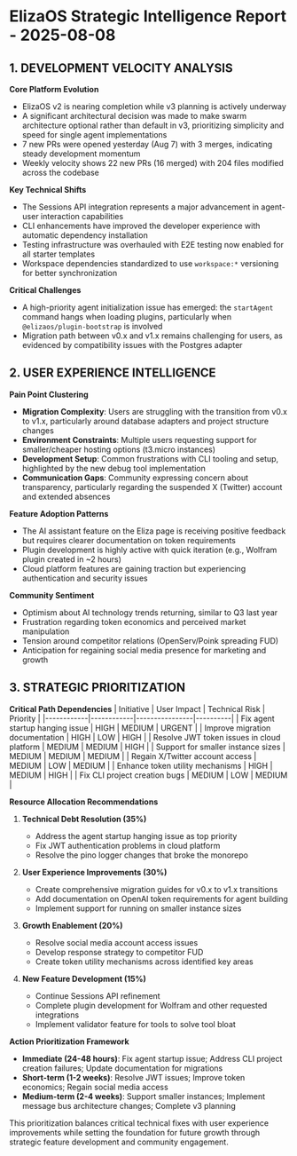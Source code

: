 # ElizaOS Strategic Intelligence Report - 2025-08-08

## 1. DEVELOPMENT VELOCITY ANALYSIS

**Core Platform Evolution**
- ElizaOS v2 is nearing completion while v3 planning is actively underway
- A significant architectural decision was made to make swarm architecture optional rather than default in v3, prioritizing simplicity and speed for single agent implementations
- 7 new PRs were opened yesterday (Aug 7) with 3 merges, indicating steady development momentum
- Weekly velocity shows 22 new PRs (16 merged) with 204 files modified across the codebase

**Key Technical Shifts**
- The Sessions API integration represents a major advancement in agent-user interaction capabilities
- CLI enhancements have improved the developer experience with automatic dependency installation
- Testing infrastructure was overhauled with E2E testing now enabled for all starter templates
- Workspace dependencies standardized to use `workspace:*` versioning for better synchronization

**Critical Challenges**
- A high-priority agent initialization issue has emerged: the `startAgent` command hangs when loading plugins, particularly when `@elizaos/plugin-bootstrap` is involved
- Migration path between v0.x and v1.x remains challenging for users, as evidenced by compatibility issues with the Postgres adapter

## 2. USER EXPERIENCE INTELLIGENCE

**Pain Point Clustering**
- **Migration Complexity**: Users are struggling with the transition from v0.x to v1.x, particularly around database adapters and project structure changes
- **Environment Constraints**: Multiple users requesting support for smaller/cheaper hosting options (t3.micro instances)
- **Development Setup**: Common frustrations with CLI tooling and setup, highlighted by the new debug tool implementation
- **Communication Gaps**: Community expressing concern about transparency, particularly regarding the suspended X (Twitter) account and extended absences

**Feature Adoption Patterns**
- The AI assistant feature on the Eliza page is receiving positive feedback but requires clearer documentation on token requirements
- Plugin development is highly active with quick iteration (e.g., Wolfram plugin created in ~2 hours)
- Cloud platform features are gaining traction but experiencing authentication and security issues

**Community Sentiment**
- Optimism about AI technology trends returning, similar to Q3 last year
- Frustration regarding token economics and perceived market manipulation
- Tension around competitor relations (OpenServ/Poink spreading FUD)
- Anticipation for regaining social media presence for marketing and growth

## 3. STRATEGIC PRIORITIZATION

**Critical Path Dependencies**
| Initiative | User Impact | Technical Risk | Priority |
|------------|------------|----------------|----------|
| Fix agent startup hanging issue | HIGH | MEDIUM | URGENT |
| Improve migration documentation | HIGH | LOW | HIGH |
| Resolve JWT token issues in cloud platform | MEDIUM | MEDIUM | HIGH |
| Support for smaller instance sizes | MEDIUM | MEDIUM | MEDIUM |
| Regain X/Twitter account access | MEDIUM | LOW | MEDIUM |
| Enhance token utility mechanisms | HIGH | MEDIUM | HIGH |
| Fix CLI project creation bugs | MEDIUM | LOW | MEDIUM |

**Resource Allocation Recommendations**
1. **Technical Debt Resolution (35%)**
   - Address the agent startup hanging issue as top priority
   - Fix JWT authentication problems in cloud platform
   - Resolve the pino logger changes that broke the monorepo

2. **User Experience Improvements (30%)**
   - Create comprehensive migration guides for v0.x to v1.x transitions
   - Add documentation on OpenAI token requirements for agent building
   - Implement support for running on smaller instance sizes

3. **Growth Enablement (20%)**
   - Resolve social media account access issues
   - Develop response strategy to competitor FUD
   - Create token utility mechanisms across identified key areas

4. **New Feature Development (15%)**
   - Continue Sessions API refinement
   - Complete plugin development for Wolfram and other requested integrations
   - Implement validator feature for tools to solve tool bloat

**Action Prioritization Framework**
- **Immediate (24-48 hours)**: Fix agent startup issue; Address CLI project creation failures; Update documentation for migrations
- **Short-term (1-2 weeks)**: Resolve JWT issues; Improve token economics; Regain social media access
- **Medium-term (2-4 weeks)**: Support smaller instances; Implement message bus architecture changes; Complete v3 planning

This prioritization balances critical technical fixes with user experience improvements while setting the foundation for future growth through strategic feature development and community engagement.